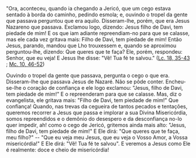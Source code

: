 "Ora, aconteceu, quando ia chegando a Jericó, que um cego estava sentado à borda do caminho, pedindo esmola; e, ouvindo o tropel da gente que passava perguntou que era aquilo. Disseram-lhe, porém, que era Jesus Nazareno que passava. Exclamou logo, dizendo: Jesus filho de Davi, tem piedade de mim! E os que iam adiante repreendiam-no para que se calasse, mas ele cada vez gritava mais: Filho de Davi, tem piedade de mim! Então Jesus, parando, mandou que Lho trouxessem e, quando se aproximou perguntou-lhe, dizendo: Que queres que te faça? Ele, porém, respondeu: Senhor, que eu veja! E Jesus lhe disse: "Vê! Tua fé te salvou." ([Lc. 18, 35-43](https://vulgata.online/bible/Lc.18?ed=MS&vfn=MS.Lc.18.35-43:vs) ; [Mc. 10, 46-52](https://vulgata.online/bible/Mc.10?ed=MS&vfn=MS.Mc.10.46-52:vs))

Ouvindo o tropel da gente que passava, pergunta o cego o que era. Disseram-lhe que passava Jesus de Nazaré. Não se pôde conter. Encheu-se-lhe o coração de confiança e ele logo exclamou: "Jesus, filho de Davi, tem piedade de mim!" E o repreenderam para que se calasse. Mas, diz o evangelista, ele gritava mais: "Filho de Davi, tem piedade de mim!" Que confiança! Quando, nas trevas da cegueira de tantos pecados e tentações, queremos recorrer a Jesus que passa e implorar a sua Divina Misericórdia, somos repreendidos e o demônio do desespero e da desconfiança no-lo quer impedir, ah! como o cego de Jericó, gritemos ainda mais alto: "Jesus, filho de Davi, tem piedade de mim!" E Ele dirá: "Que queres que te faça, meu filho?" -- "Que eu veja meu Jesus, que eu veja o Vosso Amor, a Vossa misericórdia!" E Ele dirá: "Vê! Tua fé te salvou". E veremos a Jesus como Ele é realmente: doce e cheio de misericórdia!